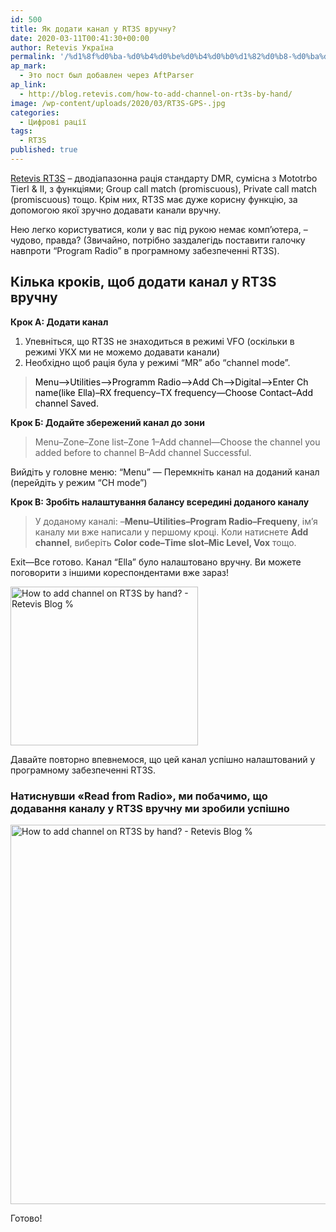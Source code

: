 ```yaml
---
id: 500
title: Як додати канал у RT3S вручну?
date: 2020-03-11T00:41:30+00:00
author: Retevis Україна
permalink: '/%d1%8f%d0%ba-%d0%b4%d0%be%d0%b4%d0%b0%d1%82%d0%b8-%d0%ba%d0%b0%d0%bd%d0%b0%d0%bb-%d1%83-rt3s-%d0%b2%d1%80%d1%83%d1%87%d0%bd%d1%83/'
ap_mark:
  - Это пост был добавлен через AftParser
ap_link:
  - http://blog.retevis.com/how-to-add-channel-on-rt3s-by-hand/
image: /wp-content/uploads/2020/03/RT3S-GPS-.jpg
categories:
  - Цифрові рації
tags:
  - RT3S
published: true
---
```

[Retevis RT3S](http://54.93.109.229/shop/retevis-rt3s-dmr/) &#8211; дводіапазонна рація стандарту DMR, сумісна з Mototrbo TierⅠ & Ⅱ, з функціями; Group call match (promiscuous), Private call match (promiscuous)&nbsp;тощо. Крім них, RT3S має дуже корисну функцію, за допомогою якої зручно додавати канали вручну.

Нею легко користуватися, коли у вас під рукою немає комп&#8217;ютера, &#8211; чудово, правда? (Звичайно, потрібно заздалегідь поставити галочку навпроти &#8220;Program Radio&#8221; в програмному забезпеченні RT3S).

## Кілька кроків, щоб додати канал у RT3S вручну

**Крок A: Додати канал**

  1. Упевніться, що RT3S не знаходиться в режимі VFO (оскільки в режимі УКХ ми не можемо додавати канали)
  2. Необхідно щоб рація була у режимі &#8220;MR&#8221; або&nbsp;&#8220;channel mode&#8221;.

> <span style="color: #000000;">Menu–>Utilities–>Programm Radio–>Add Ch–>Digital–>Enter Ch name(like Ella)–RX frequency–TX frequency—Choose Contact–Add channel Saved.</span>

**Крок Б: Додайте збережений канал до зони**

> Menu–Zone–Zone list–Zone 1–Add channel—Choose the channel you added before to channel B–Add channel Successful.

Вийдіть у головне меню: &#8220;Menu&#8221; — Перемкніть канал на доданий канал (перейдіть у режим &#8220;CH mode&#8221;)

**Крок В: Зробіть налаштування балансу всередині доданого каналу**

> У доданому каналі: –**Menu–Utilities–Program Radio–Frequeny**, ім&#8217;я каналу ми вже написали у першому кроці. Коли натиснете **Add channel**, виберіть **Color code–Time slot–Mic Level, Vox** тощо.

Exit—Все готово. Канал “Ella” було налаштовано вручну. Ви можете поговорити з іншими кореспондентами вже зараз!

<img loading="lazy" class="aligncenter wp-image-6413" src="http://blog.retevis.com/wp-content/uploads/2018/10/111.jpg" alt="How to add channel on RT3S by hand? - Retevis Blog %" width="300" height="254" /> 

Давайте повторно впевнемося, що цей канал успішно налаштований у програмному забезпеченні RT3S.

### Натиснувши «Read from Radio», ми побачимо, що додавання каналу у RT3S вручну ми зробили успішно

<img loading="lazy" class="aligncenter wp-image-6414" src="http://blog.retevis.com/wp-content/uploads/2018/10/RT3S.jpg" alt="How to add channel on RT3S by hand? - Retevis Blog %" width="900" height="607" /> 

Готово!

<div>
  <div>
  </div>
</div>